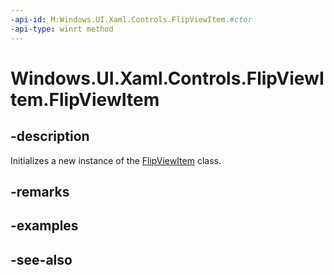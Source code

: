 ```yaml
---
-api-id: M:Windows.UI.Xaml.Controls.FlipViewItem.#ctor
-api-type: winrt method
---
```


<!-- Method syntax
public FlipViewItem()
-->

# Windows.UI.Xaml.Controls.FlipViewItem.FlipViewItem

## -description
Initializes a new instance of the [FlipViewItem](flipviewitem.md) class.


## -remarks

## -examples

## -see-also
